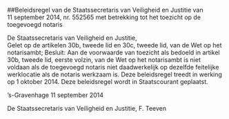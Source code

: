 <meta http-equiv='Content-Type' content='text/html; charset=utf-8' />

##Beleidsregel van de Staatssecretaris van Veiligheid en Justitie van 11 september 2014, nr. 552565 met betrekking tot het toezicht op de toegevoegd notaris

De Staatssecretaris van Veiligheid en Justitie,  
Gelet op de artikelen 30b, tweede lid en 30c, tweede lid, van de Wet op het notarisambt;
Besluit:    Aan de voorwaarde van toezicht als bedoeld in artikel 30b, tweede lid, eerste volzin, van de Wet op het notarisambt is niet voldaan als de toegevoegd notaris niet daadwerkelijk op dezelfde feitelijke werklocatie als de notaris werkzaam is.    Deze beleidsregel treedt in werking op 1 oktober 2014. Deze beleidsregel wordt in Staatscourant geplaatst.   

’s-Gravenhage 
11 september 2014   

De 
Staatssecretaris van Veiligheid en Justitie, 
F. Teeven     
